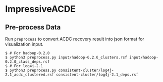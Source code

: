 # ImpressiveACDE
## Pre-process Data
Run `preprocess` to convert ACDC recovery result into json format for visualization input. 

```shell
$ # For hadoop-0.2.0
$ python3 preprocess.py input/hadoop-0.2.0_clusters.rsf input/hadoop-0.2.0_class_deps.rsf
$ # For log4j-2.1
$ python3 preprocess.py consistent-cluster/log4j-2.1_acdc_clustered.rsf consistent-cluster/log4j-2.1_deps.rsf
```
